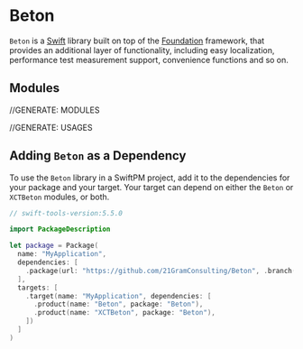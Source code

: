 # Beton

`Beton` is a [Swift](http://docs.swift.org) library built on top of
the [Foundation](https://developer.apple.com/documentation/foundation) framework, that provides an additional layer of
functionality, including easy localization, performance test measurement support, convenience functions and so on.

## Modules

//GENERATE: MODULES

//GENERATE: USAGES
## Adding `Beton` as a Dependency

To use the `Beton` library in a SwiftPM project, add it to the dependencies for your package and your target. Your
target can depend on either the `Beton` or `XCTBeton` modules, or both.

```swift
// swift-tools-version:5.5.0

import PackageDescription

let package = Package(
  name: "MyApplication",
  dependencies: [
    .package(url: "https://github.com/21GramConsulting/Beton", .branch("develop")),
  ],
  targets: [
    .target(name: "MyApplication", dependencies: [
      .product(name: "Beton", package: "Beton"),
      .product(name: "XCTBeton", package: "Beton"),
    ])
  ]
)
```
